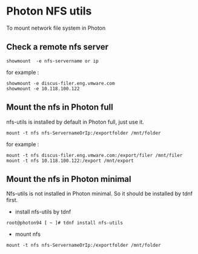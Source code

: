 # Photon NFS utils

To mount network file system in Photon


## Check a remote nfs server

```
showmount  -e nfs-servername or ip
```

for example : 

```
showmount -e discus-filer.eng.vmware.com
showmount -e 10.118.100.122
```

## Mount the nfs in Photon full
nfs-utils is installed by default in Photon full, just use it.

```
mount -t nfs nfs-ServernameOrIp:/exportfolder /mnt/folder
```

for example : 

```
mount -t nfs discus-filer.eng.vmware.com:/export/filer /mnt/filer
mount -t nfs 10.118.100.122:/export /mnt/export
```

## Mount the nfs in Photon minimal
Nfs-utils is not installed in Photon minimal. So it should be installed by tdnf first.

* install nfs-utils by tdnf

```
root@photon94 [ ~ ]# tdnf install nfs-utils
```
* mount nfs
```
mount -t nfs nfs-ServernameOrIp:/exportfolder /mnt/folder
```
